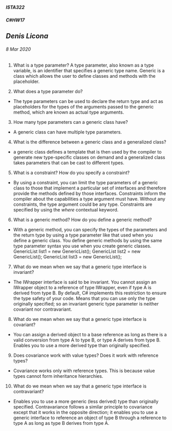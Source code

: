 ﻿##### __ISTA322__ 
##### _C#_HW17__

## *Denis Licona*
###### *8 Mar 2020* 

1. What is a type parameter?
A type parameter, also known as a type variable, is an identifier that specifies a generic type name. Generic is a class which allows the user to define classes and methods with the placeholder.

2. What does a type parameter do?
- The type parameters can be used to declare the return type and act as placeholders for the types of the arguments passed to the generic method, which are known as actual type arguments. 

3. How many type parameters can a generic class have?
- A generic class can have multiple type parameters.

4. What is the difference between a generic class and a generalized class?
- a generic class defines a template that is then used by the compiler to generate new type-specific classes on demand and a generalized class takes parameters that can be cast to different types.

5. What is a constraint? How do you specify a constraint?
- By using a constraint, you can limit the type parameters of a generic class to those that implement a particular set of interfaces and therefore provide the methods defined by those interfaces. Constraints inform the compiler about the capabilities a type argument must have. Without any constraints, the type argument could be any type. Constraints are specified by using the *where* contextual keyword.

6. What is a generic method? How do you define a generic method?
- With a generic method, you can specify the types of the parameters and the return type by using a type parameter like that used when you define a generic class. You define generic methods by using the same type parameter syntax you use when you create generic classes.
GenericList<float> list1 = new GenericList<float>();
GenericList<ExampleClass> list2 = new GenericList<ExampleClass>();
GenericList<ExampleStruct> list3 = new GenericList<ExampleStruct>();

7. What do we mean when we say that a generic type interface is invariant?
- The IWrapper interface is said to be invariant. You cannot assign an IWrapper object to a reference of type IWrapper, even if type A is derived from type B. By default, C# implements this restriction to ensure the type safety of your code. Means that you can use only the type originally specified; so an invariant generic type parameter is neither covariant nor contravariant.

8. What do we mean when we say that a generic type interface is covariant?
- You can assign a derived object to a base reference as long as there is a valid conversion from type A to type B, or type A derives from type B. Enables you to use a more derived type than originally specified.

9. Does covariance work with value types? Does it work with reference types?
- Covariance works only with reference types. This is because value types cannot form inheritance hierarchies.

10. What do we mean when we say that a generic type interface is contravariant?
- Enables you to use a more generic (less derived) type than originally specified. Contravariance follows a similar principle to covariance except that it works in the opposite direction; it enables you to use a generic interface to reference an object of type B through a reference to type A as long as type B derives from type A.